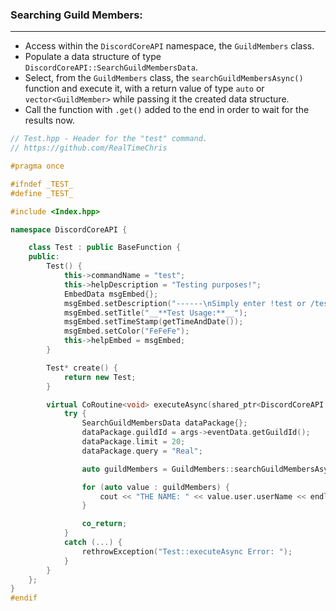 ### **Searching Guild Members:**
---
- Access within the `DiscordCoreAPI` namespace, the `GuildMembers` class.
- Populate a data structure of type `DiscordCoreAPI::SearchGuildMembersData`.
- Select, from the `GuildMembers` class, the `searchGuildMembersAsync()` function and execute it, with a return value of type `auto` or `vector<GuildMember>` while passing it the created data structure.
- Call the function with `.get()` added to the end in order to wait for the results now.

```cpp
// Test.hpp - Header for the "test" command.
// https://github.com/RealTimeChris

#pragma once

#ifndef _TEST_
#define _TEST_

#include <Index.hpp>

namespace DiscordCoreAPI {

	class Test : public BaseFunction {
	public:
		Test() {
			this->commandName = "test";
			this->helpDescription = "Testing purposes!";
			EmbedData msgEmbed{};
			msgEmbed.setDescription("------\nSimply enter !test or /test!\n------");
			msgEmbed.setTitle("__**Test Usage:**__");
			msgEmbed.setTimeStamp(getTimeAndDate());
			msgEmbed.setColor("FeFeFe");
			this->helpEmbed = msgEmbed;
		}

		Test* create() {
			return new Test;
		}

		virtual CoRoutine<void> executeAsync(shared_ptr<DiscordCoreAPI::BaseFunctionArguments> args) {
			try {
				SearchGuildMembersData dataPackage{};
				dataPackage.guildId = args->eventData.getGuildId();
				dataPackage.limit = 20;
				dataPackage.query = "Real";

				auto guildMembers = GuildMembers::searchGuildMembersAsync(dataPackage).get();

				for (auto value : guildMembers) {
					cout << "THE NAME: " << value.user.userName << endl;
				}

				co_return;
			}
			catch (...) {
				rethrowException("Test::executeAsync Error: ");
			}
		}
	};
}
#endif
```
